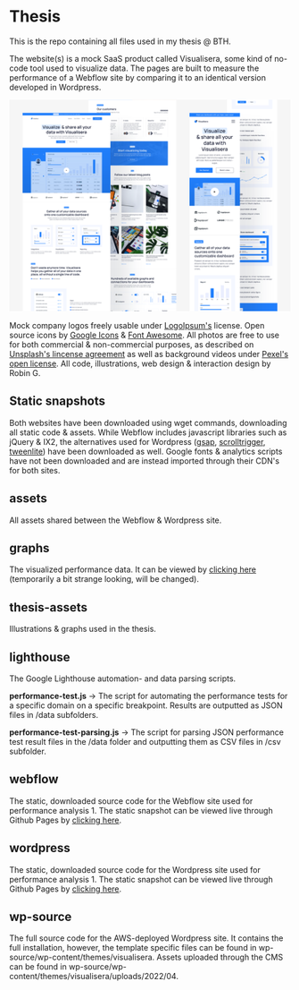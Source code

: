 # Thesis

This is the repo containing all files used in my thesis @ BTH.

The website(s) is a mock SaaS product called Visualisera, some kind of no-code tool used to visualize data. The pages are built to measure the performance of a Webflow site by comparing it to an identical version developed in Wordpress.

![repo__thumb](./thumb__repo.png)

Mock company logos freely usable under [LogoIpsum's](https://logoipsum.com/) license. Open source icons by [Google Icons](https://fonts.google.com/icons) & [Font Awesome](https://fontawesome.com/v4/license). All photos are free to use for both commercial & non-commercial purposes, as described on [Unsplash's lincense agreement](https://unsplash.com/license) as well as background videos under [Pexel's open license](https://www.pexels.com/sv-se/license). All code, illustrations, web design & interaction design by Robin G.

## Static snapshots

Both websites have been downloaded using wget commands, downloading all static code & assets. While Webflow includes javascript libraries such as jQuery & IX2, the alternatives used for Wordpress ([gsap](https://cdnjs.com/libraries/gsap), [scrolltrigger](https://cdnjs.com/libraries/ScrollTrigger), [tweenlite](https://www.cdnpkg.com/gsap/file/TweenLite.min.js/)) have been downloaded as well. Google fonts & analytics scripts have not been downloaded and are instead imported through their CDN's for both sites.

## assets

All assets shared between the Webflow & Wordpress site.

## graphs

The visualized performance data. It can be viewed by [clicking here](https://robingranqvist.github.io/thesis/graphs/graphs/) (temporarily a bit strange looking, will be changed).

## thesis-assets

Illustrations & graphs used in the thesis.

## lighthouse

The Google Lighthouse automation- and data parsing scripts.

**performance-test.js** -> The script for automating the performance tests for a specific domain on a specific breakpoint. Results are outputted as JSON files in /data subfolders.

**performance-test-parsing.js** -> The script for parsing JSON performance test result files in the /data folder and outputting them as CSV files in /csv subfolder.

## webflow

The static, downloaded source code for the Webflow site used for performance analysis 1. The static snapshot can be viewed live through Github Pages by [clicking here](https://robingranqvist.github.io/thesis/webflow/source).

## wordpress

The static, downloaded source code for the Wordpress site used for performance analysis 1. The static snapshot can be viewed live through Github Pages by [clicking here](https://robingranqvist.github.io/thesis/wordpress/source).

## wp-source

The full source code for the AWS-deployed Wordpress site. It contains the full installation, however, the template specific files can be found in wp-source/wp-content/themes/visualisera. Assets uploaded through the CMS can be found in wp-source/wp-content/themes/visualisera/uploads/2022/04.

